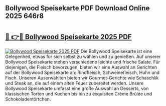 ## Bollywood Speisekarte PDF Download Online 2025 646r8

# <h2><a href="http://gc6phvq.nevu.top/?p=Bollywood+Speisekarte">🔗 👉🔴 Bollywood Speisekarte 2025 PDF</a></h2>

[![Bollywood Speisekarte 2025 PDF](https://i.imgur.com/dBaPXMq.png)](http://gc6phvq.nevu.top/?p=Bollywood+Speisekarte)
Die Bollywood Speisekarte ist eine Gelegenheit, etwas für sich selbst zu wählen und zu genießen. Auf unserer Bollywood Speisekarte stehen verschiedene leichte und frische Salate. Für diejenigen, die Fleisch bevorzugen, bieten wir eine Auswahl an Gerichten auf der Bollywood Speisekarte an: Rindfleisch, Schweinefleisch, Huhn und Fisch. Unseren Auserwählten bieten wir Gourmet-Gerichte wie Schaschlik und Steak an, die auf einem alten Feuer zubereitet werden. Unsere Bollywood Speisekarte umfasst eine große Auswahl an Desserts, von klassischen Torten und Kuchen bis hin zu exquisiten Crème Brûlée und Schokoladentörtchen.
